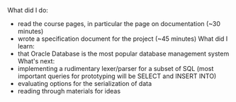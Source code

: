 What did I do:
- read the course pages, in particular the page on documentation (~30 minutes)
- wrote a specification document for the project (~45 minutes)
What did I learn:
- that Oracle Database is the most popular database management system
What's next:
- implementing a rudimentary lexer/parser for a subset of SQL (most important
  queries for prototyping will be SELECT and INSERT INTO)
- evaluating options for the serialization of data
- reading through materials for ideas
